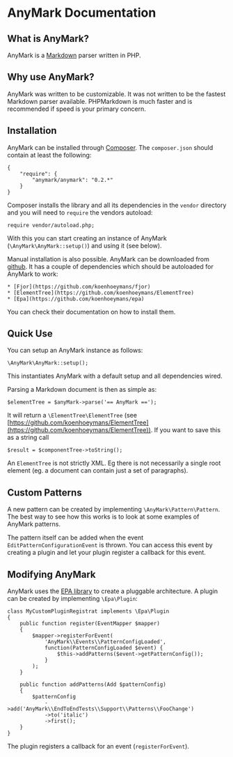 AnyMark Documentation
=====================


What is AnyMark?
----------------

AnyMark is a [Markdown](http://daringfireball.net/projects/markdown/syntax)
parser written in PHP.


Why use AnyMark?
----------------

AnyMark was written to be customizable. It was not written to be the
fastest Markdown parser available. PHPMarkdown is much faster and is
recommended if speed is your primary concern.


Installation
------------

AnyMark can be installed through [Composer](http://getcomposer.org/doc/00-intro.md).
The `composer.json` should contain at least the following:

	{
		"require": {
			"anymark/anymark": "0.2.*"
		}
	}

Composer installs the library and all its dependencies in the `vendor` directory
and you will need to `require` the vendors autoload:

	require vendor/autoload.php;

With this you can start creating an instance of AnyMark (`\AnyMark\AnyMark::setup()`)
and using it (see below).

Manual installation is also possible. AnyMark can be downloaded from
[github](https://github.com/koenhoeymans/AnyMark). It has a couple of dependencies
which should be autoloaded for AnyMark to work:

	* [Fjor](https://github.com/koenhoeymans/fjor)
	* [ElementTree](https://github.com/koenhoeymans/ElementTree)
	* [Epa](https://github.com/koenhoeymans/epa)

You can check their documentation on how to install them.


Quick Use
---------

You can setup an AnyMark instance as follows:

	\AnyMark\AnyMark::setup();

This instantiates AnyMark with a default setup and all dependencies wired.

Parsing a Markdown document is then as simple as:

	$elementTree = $anyMark->parse('== AnyMark ==');

It will return a `\ElementTree\ElementTree` (see [https://github.com/koenhoeymans/ElementTree](https://github.com/koenhoeymans/ElementTree)).
If you want to save this as a string call

	$result = $componentTree->toString();

An `ElementTree` is not strictly XML. Eg there is not necessarily a single root element
(eg. a document can contain just a set of paragraphs).


Custom Patterns
---------------

A new pattern can be created by implementing `\AnyMark\Pattern\Pattern`. The best
way to see how this works is to look at some examples of AnyMark patterns.

The pattern itself can be added when the event `EditPatternConfigurationEvent` is thrown.
You can access this event by creating a plugin and let your plugin register a
callback for this event.


Modifying AnyMark
-----------------

AnyMark uses the [EPA library](https://github.com/koenhoeymans/epa) to create a
pluggable architecture. A plugin can be created by implementing `\Epa\Plugin`:

	class MyCustomPluginRegistrat implements \Epa\Plugin
	{
		public function register(EventMapper $mapper)
		{
			$mapper->registerForEvent(
				'AnyMark\\Events\\PatternConfigLoaded',
				function(PatternConfigLoaded $event) {
					$this->addPatterns($event->getPatternConfig());
				}
			);
		}

		public function addPatterns(Add $patternConfig)
		{
			$patternConfig
				->add('AnyMark\\EndToEndTests\\Support\\Patterns\\FooChange')
				->to('italic')
				->first(); 
		}
	}

The plugin registers a callback for an event (`registerForEvent`).